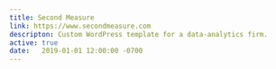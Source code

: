 ```yaml
---
title: Second Measure
link: https://www.secondmeasure.com
descripton: Custom WordPress template for a data-analytics firm.
active: true
date:   2019-01-01 12:00:00 -0700
---
```

